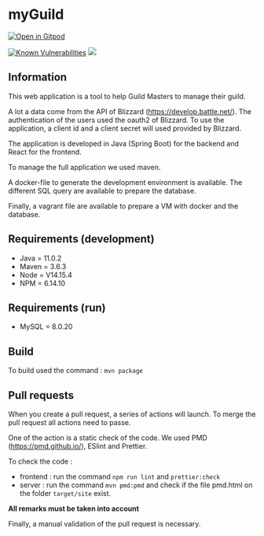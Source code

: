 # myGuild

[![Open in Gitpod](https://gitpod.io/button/open-in-gitpod.svg)](https://gitpod.io/#https://github.com/opendoha/myGuild/tree/develop)

[![Known Vulnerabilities](https://snyk.io/test/github/opendoha/myGuild/badge.svg)](https://snyk.io/test/github/opendoha/myGuild) ![](https://github.com/opendoha/myGuild/workflows/Project%20CI/badge.svg)

## Information

This web application is a tool to help Guild Masters to manage their guild.

A lot a data come from the API of Blizzard (https://develop.battle.net/).
The authentication of the users used the oauth2 of Blizzard. To use the application, a client id and a client secret will used provided by Blizzard.

The application is developed in Java (Spring Boot) for the backend and React for the frontend.

To manage the full application we used maven.

A docker-file to generate the development environment is available. The different SQL query are available to prepare the database.

Finally, a vagrant file are available to prepare a VM with docker and the database.

## Requirements (development)

* Java = 11.0.2
* Maven = 3.6.3
* Node = V14.15.4
* NPM = 6.14.10

## Requirements (run)

* MySQL = 8.0.20

## Build

To build used the command : `mvn package`

## Pull requests

When you create a pull request, a series of actions will launch.
To merge the pull request all actions need to passe.

One of the action is a static check of the code. We used PMD (https://pmd.github.io/), ESlint and Prettier.

To check the code :
- frontend : run the command `npm run lint` and `prettier:check`
- server : run the command `mvn pmd:pmd` and check if the file pmd.html on the folder `target/site` exist.

**All remarks must be taken into account**

Finally, a manual validation of the pull request is necessary.
